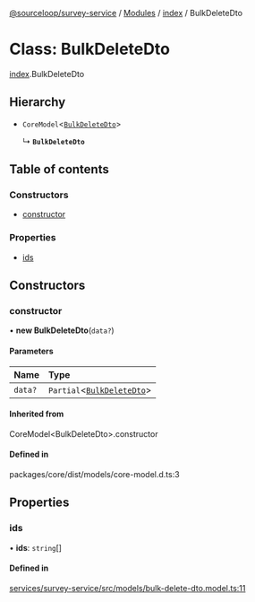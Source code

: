[@sourceloop/survey-service](../README.md) / [Modules](../modules.md) / [index](../modules/index.md) / BulkDeleteDto

# Class: BulkDeleteDto

[index](../modules/index.md).BulkDeleteDto

## Hierarchy

- `CoreModel`<[`BulkDeleteDto`](index.BulkDeleteDto.md)\>

  ↳ **`BulkDeleteDto`**

## Table of contents

### Constructors

- [constructor](index.BulkDeleteDto.md#constructor)

### Properties

- [ids](index.BulkDeleteDto.md#ids)

## Constructors

### constructor

• **new BulkDeleteDto**(`data?`)

#### Parameters

| Name | Type |
| :------ | :------ |
| `data?` | `Partial`<[`BulkDeleteDto`](index.BulkDeleteDto.md)\> |

#### Inherited from

CoreModel<BulkDeleteDto\>.constructor

#### Defined in

packages/core/dist/models/core-model.d.ts:3

## Properties

### ids

• **ids**: `string`[]

#### Defined in

[services/survey-service/src/models/bulk-delete-dto.model.ts:11](https://github.com/sourcefuse/loopback4-microservice-catalog/blob/d35fdb3f0/services/survey-service/src/models/bulk-delete-dto.model.ts#L11)
